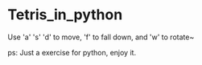 # Tetris_in_python

Use 'a' 's' 'd' to move, 'f' to fall down, and 'w' to rotate~

ps: Just a exercise for python, enjoy it.
